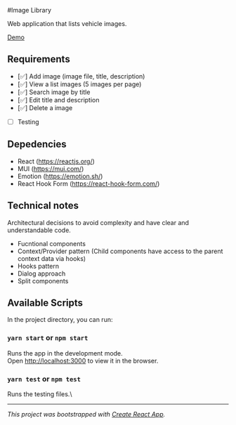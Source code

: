 #Image Library

Web application that lists vehicle images.

[Demo](https://jeorgivamjunior.github.io/image-library)

## Requirements

- [✅] Add image (image file, title, description)
- [✅] View a list images (5 images per page)
- [✅] Search image by title
- [✅] Edit title and description
- [✅] Delete a image
- [ ] Testing

## Depedencies

- React (https://reactjs.org/)
- MUI (https://mui.com/)
- Emotion (https://emotion.sh/)
- React Hook Form (https://react-hook-form.com/)

## Technical notes

Architectural decisions to avoid complexity and have clear and understandable code.

- Fucntional components
- Context/Provider pattern (Child components have access to the parent context data via hooks)
- Hooks pattern
- Dialog approach
- Split components

## Available Scripts

In the project directory, you can run:

### `yarn start` or `npm start`

Runs the app in the development mode.\
Open [http://localhost:3000](http://localhost:3000) to view it in the browser.

### `yarn test` or `npm test`

Runs the testing files.\

---

_This project was bootstrapped with [Create React App](https://github.com/facebook/create-react-app)._
